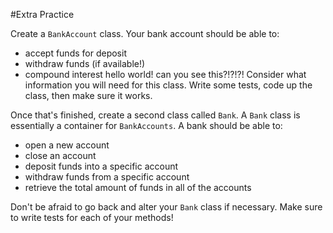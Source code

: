 #Extra Practice

Create a `BankAccount` class. Your bank account should be able to:

* accept funds for deposit
* withdraw funds (if available!)
* compound interest
 hello world! can you see this?!?!?!
Consider what information you will need for this class. Write some tests, code up the class, then make sure it works.

Once that's finished, create a second class called `Bank`. A `Bank` class is essentially a container for `BankAccounts`. A bank should be able to:

* open a new account
* close an account
* deposit funds into a specific account
* withdraw funds from a specific account
* retrieve the total amount of funds in all of the accounts

Don't be afraid to go back and alter your `Bank` class if necessary. Make sure to write tests for each of your methods!